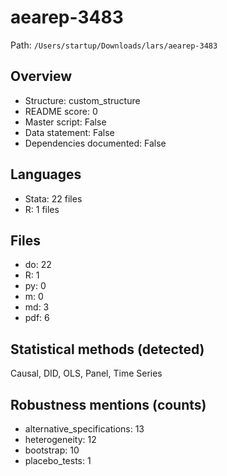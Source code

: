 # aearep-3483

Path: `/Users/startup/Downloads/lars/aearep-3483`

## Overview
- Structure: custom_structure
- README score: 0
- Master script: False
- Data statement: False
- Dependencies documented: False

## Languages
- Stata: 22 files
- R: 1 files

## Files
- do: 22
- R: 1
- py: 0
- m: 0
- md: 3
- pdf: 6

## Statistical methods (detected)
Causal, DID, OLS, Panel, Time Series

## Robustness mentions (counts)
- alternative_specifications: 13
- heterogeneity: 12
- bootstrap: 10
- placebo_tests: 1